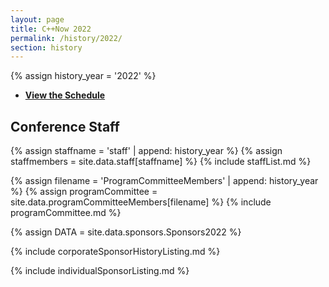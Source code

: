 ```yaml
---
layout: page
title: C++Now 2022
permalink: /history/2022/
section: history
---
```


{% assign history_year = '2022' %}


* **[View the Schedule](/history/2022/schedule/)**

## Conference Staff

{% assign staffname = 'staff' | append: history_year %}
{% assign staffmembers = site.data.staff[staffname] %}
{% include staffList.md %}

{% assign filename = 'ProgramCommitteeMembers' | append: history_year %}
{% assign programCommittee = site.data.programCommitteeMembers[filename] %}
{% include programCommittee.md %}


{% assign DATA = site.data.sponsors.Sponsors2022 %}

{% include corporateSponsorHistoryListing.md %}

{% include individualSponsorListing.md %}
